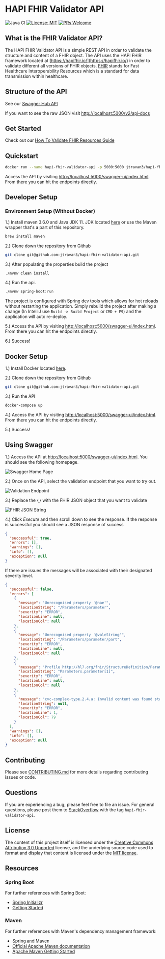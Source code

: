 # HAPI FHIR Validator API

![Java CI](https://github.com/jtravan3/hapi-fhir-validator-api/workflows/Java%20CI/badge.svg)
[![License: MIT](https://img.shields.io/badge/License-MIT-yellow.svg)](https://opensource.org/licenses/MIT)
[![PRs Welcome](https://img.shields.io/badge/PRs-welcome-brightgreen.svg?style=flat-square)](http://makeapullrequest.com)

## What is the FHIR Validator API?

The HAPI FHIR Validator API is a simple REST API in order to validate the structure and content of a FHIR object. The API uses
the HAPI FHIR framework located at [https://hapifhir.io/](https://hapifhir.io/) in order to validate different all versions
of FHIR objects. [FHIR](https://www.hl7.org/fhir/overview.html) stands for Fast Healthcare Interoperability Resources which
is a standard for data transmission within healthcare.

## Structure of the API

See our [Swagger Hub API](https://app.swaggerhub.com/apis/jtravan/hapi-fhir-validator-api/1.6.0)

If you want to see the raw JSON visit [http://localhost:5000/v2/api-docs](http://localhost:5000/v2/api-docs)

## Get Started

Check out our [How To Validate FHIR Resources Guide](https://github.com/jtravan3/hapi-fhir-validator-api/blob/master/docs/how-to-validate-fhir-resources.md)

## Quickstart

```bash
docker run --name hapi-fhir-validator-api -p 5000:5000 jtravan3/hapi-fhir-validator-api:latest
```

Access the API by visiting [http://localhost:5000/swagger-ui/index.html](http://localhost:5000/swagger-ui/index.html). From there you can hit the endpoints directly.

## Developer Setup

### Environment Setup (Without Docker)

1.) Install maven 3.6.0 and Java JDK 11. JDK located [here](https://openjdk.java.net/install/) or use the Maven wrapper
that's a part of this repository.

```bash
brew install maven
```

2.) Clone down the repository from Github

```bash
git clone git@github.com:jtravan3/hapi-fhir-validator-api.git
```

3.) After populating the properties build the project

```bash
./mvnw clean install
```

4.) Run the api.

```bash
./mvnw spring-boot:run
```

The project is configured with Spring dev tools which allows for hot reloads without restarting the application. Simply
rebuild the project after making a change (In IntelliJ use `Build -> Build Project` or `CMD + F9`) and the application will
auto re-deploy.

5.) Access the API by visiting [http://localhost:5000/swagger-ui/index.html](http://localhost:5000/swagger-ui/index.html). From there you can hit the endpoints directly.

6.) Success!

## Docker Setup

1.) Install Docker located [here](https://docs.docker.com/docker-for-mac/install/).

2.) Clone down the repository from Github

```bash
git clone git@github.com:jtravan3/hapi-fhir-validator-api.git
```

3.) Run the API

```bash
docker-compose up
```

4.) Access the API by visiting [http://localhost:5000/swagger-ui/index.html](http://localhost:5000/swagger-ui/index.html). From there you can hit the endpoints directly.

5.) Success!

## Using Swagger

1.) Access the API at [http://localhost:5000/swagger-ui/index.html](http://localhost:5000/swagger-ui/index.html). You should see the following homepage.

![Swagger Home Page](./images/swagger-home.png)

2.) Once on the API, select the validation endpoint that you want to try out.

![Validation Endpoint](./images/validation-endpoint.png)

3.) Replace the `{}` with the FHIR JSON object that you want to validate

![FHIR JSON String](./images/fhir-json-string.png)

4.) Click *Execute* and then scroll down to see the response. If the response is successful you should see a JSON response of success

```json
{
  "successful": true,
  "errors": [],
  "warnings": [],
  "info": [],
  "exception": null
}
```

If there are issues the messages will be associated with their designated severity level.

```json
{
  "successful": false,
  "errors": [
    {
      "message": "Unrecognised property '@nae'",
      "locationString": "/Parameters/parameter",
      "severity": "ERROR",
      "locationLine": null,
      "locationCol": null
    },
    {
      "message": "Unrecognised property '@valeString'",
      "locationString": "/Parameters/parameter/part",
      "severity": "ERROR",
      "locationLine": null,
      "locationCol": null
    },
    {
      "message": "Profile http://hl7.org/fhir/StructureDefinition/Parameters, Element 'Parameters.parameter[1].name': minimum required = 1, but only found 0",
      "locationString": "Parameters.parameter[1]",
      "severity": "ERROR",
      "locationLine": null,
      "locationCol": null
    },
    {
      "message": "cvc-complex-type.2.4.a: Invalid content was found starting with element '{\"http://hl7.org/fhir\":valueBoolean}'. One of '{\"http://hl7.org/fhir\":extension, \"http://hl7.org/fhir\":modifierExtension, \"http://hl7.org/fhir\":name}' is expected.",
      "locationString": null,
      "severity": "ERROR",
      "locationLine": 1,
      "locationCol": 79
    }
  ],
  "warnings": [],
  "info": [],
  "exception": null
}
```

## Contributing
Please see [CONTRIBUTING.md](https://github.com/jtravan3/hapi-fhir-validator-api/blob/master/CONTRIBUTING.md) for more details regarding contributing issues or code.

## Questions
If you are experiencing a bug, please feel free to file an issue. For general questions, please post them to [StackOverflow](https://stackoverflow.com/search?q=hapi-fhir-validator-api) with the tag `hapi-fhir-validator-api`.

## License
The content of this project itself is licensed under the [Creative Commons Attribution 3.0 Unported](https://creativecommons.org/licenses/by/3.0/) license, and the underlying source code used to format and display that content is licensed under the [MIT license](https://github.com/jtravan3/hapi-fhir-validator-api/blob/master/LICENSE.md).

## Resources

### Spring Boot

For further references with Spring Boot:

- [Spring Initializr](https://start.spring.io/)
- [Getting Started](https://spring.io/guides/gs/spring-boot/)

### Maven

For further references with Maven's dependency management framework:

- [Spring and Maven](https://spring.io/guides/gs/spring-boot/)
- [Official Apache Maven documentation](https://maven.apache.org/guides/index.html)
- [Apache Maven Getting Started](https://maven.apache.org/guides/getting-started/)

